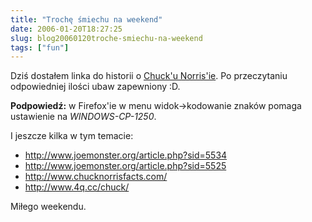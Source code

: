 ```yaml
---
title: "Trochę śmiechu na weekend"
date: 2006-01-20T18:27:25
slug: blog20060120troche-smiechu-na-weekend
tags: ["fun"]
---
```

Dziś dostałem linka do historii o <a href="http://www.chucknorris.glt.pl/">Chuck'u Norris'ie</a>. Po przeczytaniu odpowiedniej ilości ubaw zapewniony :D.


<strong>Podpowiedź:</strong> w Firefox'ie w menu widok-&gt;kodowanie znaków pomaga ustawienie na <em>WINDOWS-CP-1250</em>.

I jeszcze kilka w tym temacie:

* http://www.joemonster.org/article.php?sid=5534
* http://www.joemonster.org/article.php?sid=5525
* http://www.chucknorrisfacts.com/
* http://www.4q.cc/chuck/

Miłego weekendu.
